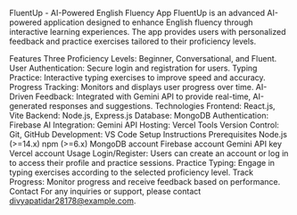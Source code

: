 FluentUp - AI-Powered English Fluency App
FluentUp is an advanced AI-powered application designed to enhance English fluency through interactive learning experiences. The app provides users with personalized feedback and practice exercises tailored to their proficiency levels.

Features
Three Proficiency Levels: Beginner, Conversational, and Fluent.
User Authentication: Secure login and registration for users.
Typing Practice: Interactive typing exercises to improve speed and accuracy.
Progress Tracking: Monitors and displays user progress over time.
AI-Driven Feedback: Integrated with Gemini API to provide real-time, AI-generated responses and suggestions.
Technologies
Frontend: React.js, Vite
Backend: Node.js, Express.js
Database: MongoDB
Authentication: Firebase
AI Integration: Gemini API
Hosting: Vercel
Tools
Version Control: Git, GitHub
Development: VS Code
Setup Instructions
Prerequisites
Node.js (>=14.x)
npm (>=6.x)
MongoDB account
Firebase account
Gemini API key
Vercel account
Usage
Login/Register: Users can create an account or log in to access their profile and practice sessions.
Practice Typing: Engage in typing exercises according to the selected proficiency level.
Track Progress: Monitor progress and receive feedback based on performance.
Contact
For any inquiries or support, please contact divyapatidar28178@example.com.

